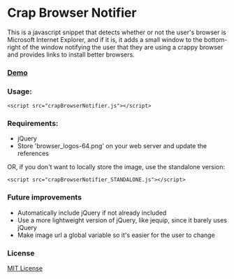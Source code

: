 Crap Browser Notifier
=========

This is a javascript snippet that detects whether or not the user's browser is Microsoft Internet Explorer, and if it is, it adds a small window to the bottom-right of the window notifying the user that they are using a crappy browser and provides links to install better browsers.

### [Demo](http://milesmatthias.github.com/Crap-Browser-Notifier/) ###

### Usage: ###

	<script src="crapBrowserNotifier.js"></script>

### Requirements: ###

* jQuery
* Store 'browser_logos-64.png' on your web server and update the references

OR, if you don't want to locally store the image, use the standalone version:

	<script src="crapBrowserNotifier_STANDALONE.js"></script>

### Future improvements ###

* Automatically include jQuery if not already included
* Use a more lightweight version of jQuery, like jequip, since it barely uses jQuery
* Make image url a global variable so it's easier for the user to change

### License ###

[MIT License](http://www.opensource.org/licenses/mit-license.php)
